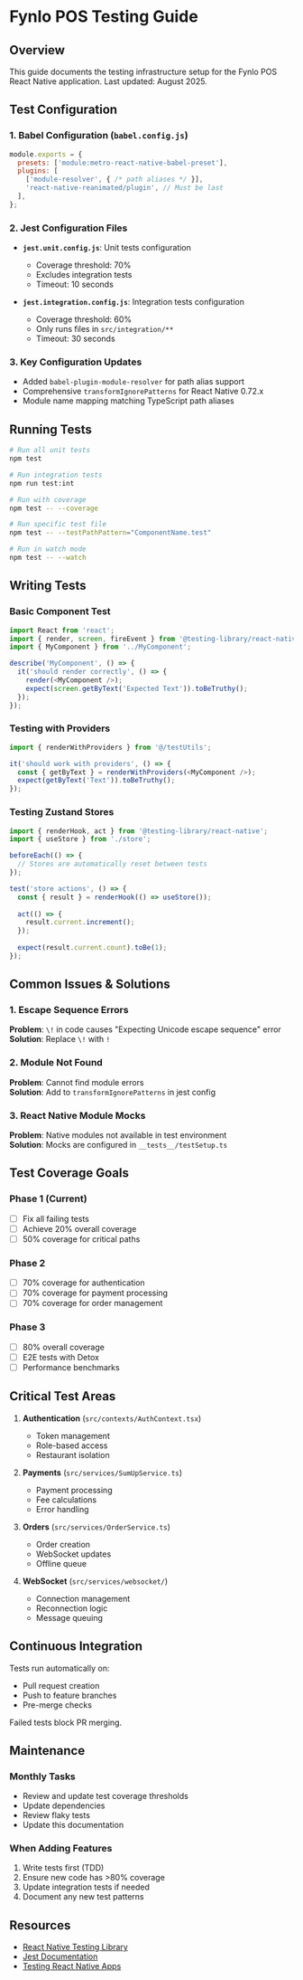 # Fynlo POS Testing Guide

## Overview
This guide documents the testing infrastructure setup for the Fynlo POS React Native application. Last updated: August 2025.

## Test Configuration

### 1. Babel Configuration (`babel.config.js`)
```javascript
module.exports = {
  presets: ['module:metro-react-native-babel-preset'],
  plugins: [
    ['module-resolver', { /* path aliases */ }],
    'react-native-reanimated/plugin', // Must be last
  ],
};
```

### 2. Jest Configuration Files
- **`jest.unit.config.js`**: Unit tests configuration
  - Coverage threshold: 70%
  - Excludes integration tests
  - Timeout: 10 seconds

- **`jest.integration.config.js`**: Integration tests configuration  
  - Coverage threshold: 60%
  - Only runs files in `src/integration/**`
  - Timeout: 30 seconds

### 3. Key Configuration Updates
- Added `babel-plugin-module-resolver` for path alias support
- Comprehensive `transformIgnorePatterns` for React Native 0.72.x
- Module name mapping matching TypeScript path aliases

## Running Tests

```bash
# Run all unit tests
npm test

# Run integration tests
npm run test:int

# Run with coverage
npm test -- --coverage

# Run specific test file
npm test -- --testPathPattern="ComponentName.test"

# Run in watch mode
npm test -- --watch
```

## Writing Tests

### Basic Component Test
```typescript
import React from 'react';
import { render, screen, fireEvent } from '@testing-library/react-native';
import { MyComponent } from '../MyComponent';

describe('MyComponent', () => {
  it('should render correctly', () => {
    render(<MyComponent />);
    expect(screen.getByText('Expected Text')).toBeTruthy();
  });
});
```

### Testing with Providers
```typescript
import { renderWithProviders } from '@/testUtils';

it('should work with providers', () => {
  const { getByText } = renderWithProviders(<MyComponent />);
  expect(getByText('Text')).toBeTruthy();
});
```

### Testing Zustand Stores
```typescript
import { renderHook, act } from '@testing-library/react-native';
import { useStore } from './store';

beforeEach(() => {
  // Stores are automatically reset between tests
});

test('store actions', () => {
  const { result } = renderHook(() => useStore());
  
  act(() => {
    result.current.increment();
  });
  
  expect(result.current.count).toBe(1);
});
```

## Common Issues & Solutions

### 1. Escape Sequence Errors
**Problem**: `\!` in code causes "Expecting Unicode escape sequence" error  
**Solution**: Replace `\!` with `!`

### 2. Module Not Found
**Problem**: Cannot find module errors  
**Solution**: Add to `transformIgnorePatterns` in jest config

### 3. React Native Module Mocks
**Problem**: Native modules not available in test environment  
**Solution**: Mocks are configured in `__tests__/testSetup.ts`

## Test Coverage Goals

### Phase 1 (Current)
- [ ] Fix all failing tests
- [ ] Achieve 20% overall coverage
- [ ] 50% coverage for critical paths

### Phase 2
- [ ] 70% coverage for authentication
- [ ] 70% coverage for payment processing
- [ ] 70% coverage for order management

### Phase 3
- [ ] 80% overall coverage
- [ ] E2E tests with Detox
- [ ] Performance benchmarks

## Critical Test Areas

1. **Authentication** (`src/contexts/AuthContext.tsx`)
   - Token management
   - Role-based access
   - Restaurant isolation

2. **Payments** (`src/services/SumUpService.ts`)
   - Payment processing
   - Fee calculations
   - Error handling

3. **Orders** (`src/services/OrderService.ts`)
   - Order creation
   - WebSocket updates
   - Offline queue

4. **WebSocket** (`src/services/websocket/`)
   - Connection management
   - Reconnection logic
   - Message queuing

## Continuous Integration

Tests run automatically on:
- Pull request creation
- Push to feature branches
- Pre-merge checks

Failed tests block PR merging.

## Maintenance

### Monthly Tasks
- Review and update test coverage thresholds
- Update dependencies
- Review flaky tests
- Update this documentation

### When Adding Features
1. Write tests first (TDD)
2. Ensure new code has >80% coverage
3. Update integration tests if needed
4. Document any new test patterns

## Resources
- [React Native Testing Library](https://testing-library.com/docs/react-native-testing-library/intro/)
- [Jest Documentation](https://jestjs.io/docs/getting-started)
- [Testing React Native Apps](https://reactnative.dev/docs/testing-overview)